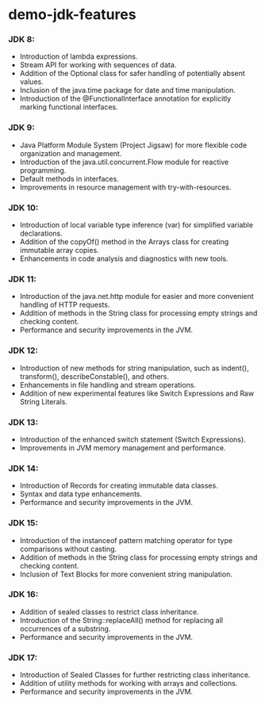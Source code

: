 # demo-jdk-features


### JDK 8:

- Introduction of lambda expressions.
- Stream API for working with sequences of data.
- Addition of the Optional class for safer handling of potentially absent values.
- Inclusion of the java.time package for date and time manipulation.
- Introduction of the @FunctionalInterface annotation for explicitly marking functional interfaces.
  
### JDK 9:

- Java Platform Module System (Project Jigsaw) for more flexible code organization and management.
- Introduction of the java.util.concurrent.Flow module for reactive programming.
- Default methods in interfaces.
- Improvements in resource management with try-with-resources.

### JDK 10:

- Introduction of local variable type inference (var) for simplified variable declarations.
- Addition of the copyOf() method in the Arrays class for creating immutable array copies.
- Enhancements in code analysis and diagnostics with new tools.

### JDK 11:

- Introduction of the java.net.http module for easier and more convenient handling of HTTP requests.
- Addition of methods in the String class for processing empty strings and checking content.
- Performance and security improvements in the JVM.

### JDK 12:

- Introduction of new methods for string manipulation, such as indent(), transform(), describeConstable(), and others.
- Enhancements in file handling and stream operations.
- Addition of new experimental features like Switch Expressions and Raw String Literals.

### JDK 13:

- Introduction of the enhanced switch statement (Switch Expressions).
- Improvements in JVM memory management and performance.

### JDK 14:

- Introduction of Records for creating immutable data classes.
- Syntax and data type enhancements.
- Performance and security improvements in the JVM.

### JDK 15:

- Introduction of the instanceof pattern matching operator for type comparisons without casting.
- Addition of methods in the String class for processing empty strings and checking content.
- Inclusion of Text Blocks for more convenient string manipulation.

### JDK 16:

- Addition of sealed classes to restrict class inheritance.
- Introduction of the String::replaceAll() method for replacing all occurrences of a substring.
- Performance and security improvements in the JVM.

### JDK 17:

- Introduction of Sealed Classes for further restricting class inheritance.
- Addition of utility methods for working with arrays and collections.
- Performance and security improvements in the JVM.